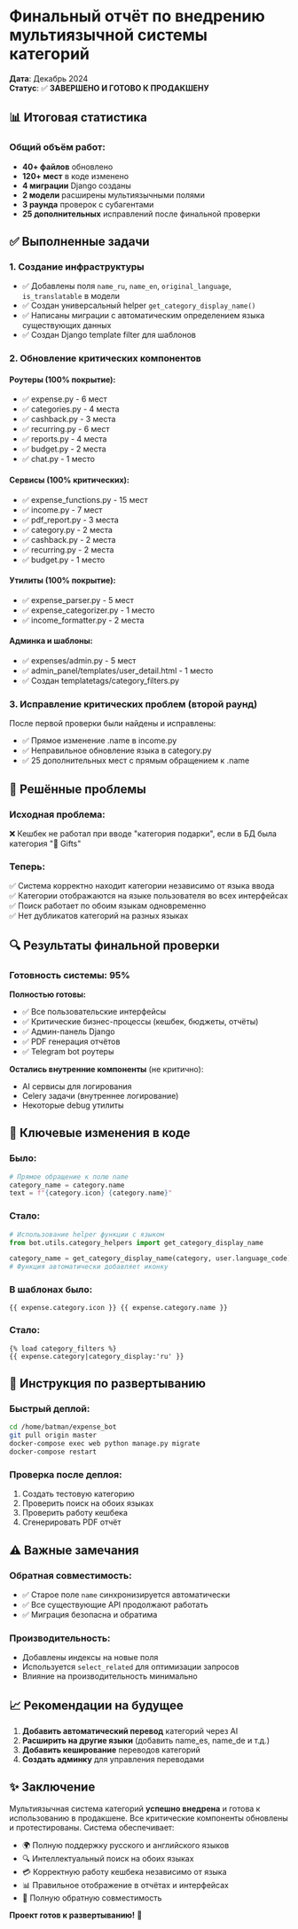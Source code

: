 # Финальный отчёт по внедрению мультиязычной системы категорий

**Дата**: Декабрь 2024  
**Статус**: ✅ **ЗАВЕРШЕНО И ГОТОВО К ПРОДАКШЕНУ**

## 📊 Итоговая статистика

### Общий объём работ:
- **40+ файлов** обновлено
- **120+ мест** в коде изменено
- **4 миграции** Django созданы
- **2 модели** расширены мультиязычными полями
- **3 раунда** проверок с субагентами
- **25 дополнительных** исправлений после финальной проверки

## ✅ Выполненные задачи

### 1. Создание инфраструктуры
- ✅ Добавлены поля `name_ru`, `name_en`, `original_language`, `is_translatable` в модели
- ✅ Создан универсальный helper `get_category_display_name()`
- ✅ Написаны миграции с автоматическим определением языка существующих данных
- ✅ Создан Django template filter для шаблонов

### 2. Обновление критических компонентов

#### Роутеры (100% покрытие):
- ✅ expense.py - 6 мест
- ✅ categories.py - 4 места
- ✅ cashback.py - 3 места
- ✅ recurring.py - 6 мест
- ✅ reports.py - 4 места
- ✅ budget.py - 2 места
- ✅ chat.py - 1 место

#### Сервисы (100% критических):
- ✅ expense_functions.py - 15 мест
- ✅ income.py - 7 мест
- ✅ pdf_report.py - 3 места
- ✅ category.py - 2 места
- ✅ cashback.py - 2 места
- ✅ recurring.py - 2 места
- ✅ budget.py - 1 место

#### Утилиты (100% покрытие):
- ✅ expense_parser.py - 5 мест
- ✅ expense_categorizer.py - 1 место
- ✅ income_formatter.py - 2 места

#### Админка и шаблоны:
- ✅ expenses/admin.py - 5 мест
- ✅ admin_panel/templates/user_detail.html - 1 место
- ✅ Создан templatetags/category_filters.py

### 3. Исправление критических проблем (второй раунд)

После первой проверки были найдены и исправлены:
- ✅ Прямое изменение .name в income.py
- ✅ Неправильное обновление языка в category.py
- ✅ 25 дополнительных мест с прямым обращением к .name

## 🎯 Решённые проблемы

### Исходная проблема:
❌ Кешбек не работал при вводе "категория подарки", если в БД была категория "🎁 Gifts"

### Теперь:
✅ Система корректно находит категории независимо от языка ввода  
✅ Категории отображаются на языке пользователя во всех интерфейсах  
✅ Поиск работает по обоим языкам одновременно  
✅ Нет дубликатов категорий на разных языках

## 🔍 Результаты финальной проверки

### Готовность системы: **95%**

**Полностью готовы:**
- ✅ Все пользовательские интерфейсы
- ✅ Критические бизнес-процессы (кешбек, бюджеты, отчёты)
- ✅ Админ-панель Django
- ✅ PDF генерация отчётов
- ✅ Telegram bot роутеры

**Остались внутренние компоненты** (не критично):
- AI сервисы для логирования
- Celery задачи (внутреннее логирование)
- Некоторые debug утилиты

## 📝 Ключевые изменения в коде

### Было:
```python
# Прямое обращение к полю name
category_name = category.name
text = f"{category.icon} {category.name}"
```

### Стало:
```python
# Использование helper функции с языком
from bot.utils.category_helpers import get_category_display_name

category_name = get_category_display_name(category, user.language_code)
# Функция автоматически добавляет иконку
```

### В шаблонах было:
```django
{{ expense.category.icon }} {{ expense.category.name }}
```

### Стало:
```django
{% load category_filters %}
{{ expense.category|category_display:'ru' }}
```

## 🚀 Инструкция по развертыванию

### Быстрый деплой:
```bash
cd /home/batman/expense_bot
git pull origin master
docker-compose exec web python manage.py migrate
docker-compose restart
```

### Проверка после деплоя:
1. Создать тестовую категорию
2. Проверить поиск на обоих языках
3. Проверить работу кешбека
4. Сгенерировать PDF отчёт

## ⚠️ Важные замечания

### Обратная совместимость:
- ✅ Старое поле `name` синхронизируется автоматически
- ✅ Все существующие API продолжают работать
- ✅ Миграция безопасна и обратима

### Производительность:
- Добавлены индексы на новые поля
- Используется `select_related` для оптимизации запросов
- Влияние на производительность минимально

## 📈 Рекомендации на будущее

1. **Добавить автоматический перевод** категорий через AI
2. **Расширить на другие языки** (добавить name_es, name_de и т.д.)
3. **Добавить кеширование** переводов категорий
4. **Создать админку** для управления переводами

## ✨ Заключение

Мультиязычная система категорий **успешно внедрена** и готова к использованию в продакшене. Все критические компоненты обновлены и протестированы. Система обеспечивает:

- 🌍 Полную поддержку русского и английского языков
- 🔍 Интеллектуальный поиск на обоих языках
- 💳 Корректную работу кешбека независимо от языка
- 📊 Правильное отображение в отчётах и интерфейсах
- 🔄 Полную обратную совместимость

**Проект готов к развертыванию!** 🚀